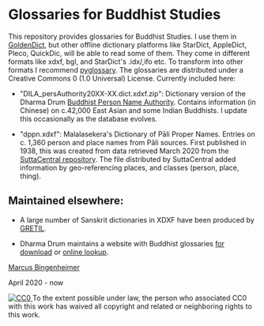# Glossaries for Buddhist Studies


This repository provides glossaries for Buddhist Studies. I use them in [GoldenDict](http://goldendict.org), but other offline dictionary platforms like StarDict, AppleDict, Pleco, QuickDic, will be able to read some of them.
They come in different formats like xdxf, bgl, and StarDict's .idx/,ifo etc. To transform into other formats I recommend [pyglossary](https://github.com/ilius/pyglossary).
The glossaries are distributed under a Creative Commons 0 (1.0 Universal) License.
Currently included here:

* "DILA_persAuthority20XX-XX.dict.xdxf.zip": Dictionary version of the Dharma Drum [Buddhist Person Name Authority](http://authority.dila.edu.tw/person/). Contains information (in Chinese) on c.42,000 East Asian and some Indian Buddhists. I update this occasionally as the database evolves. 

* "dppn.xdxf": Malalasekera's Dictionary of Pāli Proper Names. Entries on c. 1,360 person and place names from Pāli sources. First published in 1938, this was created from data retrieved March 2020 from the [SuttaCentral repository](https://github.com/suttacentral/sc-data/tree/master/dictionaries/en). The file distributed by SuttaCentral added information by geo-referencing places, and classes (person, place, thing).


## Maintained elsewhere:
* A large number of Sanskrit dictionaries in XDXF have been produced by [GRETIL](http://gretil.sub.uni-goettingen.de/gretil.html#Dictionaries).

* Dharma Drum maintains a website with Buddhist glossaries [for download](http://buddhistinformatics.dila.edu.tw/glossaries/download.php) or [online lookup](http://glossaries.dila.edu.tw/). 

 
[Marcus Bingenheimer](https://mbingenheimer.net/publications/publications.html)

April 2020 - now

<p xmlns:dct="http://purl.org/dc/terms/">
 <a rel="license" href="http://creativecommons.org/publicdomain/zero/1.0/"> <img src="http://i.creativecommons.org/p/zero/1.0/88x31.png" style="border-style: none;" alt="CC0" />
  </a> To the extent possible under law,
  <span rel="dct:publisher" resource="[_:publisher]">the person who associated CC0</span>
  with this work has waived all copyright and related or neighboring
  rights to this work.
</p>
